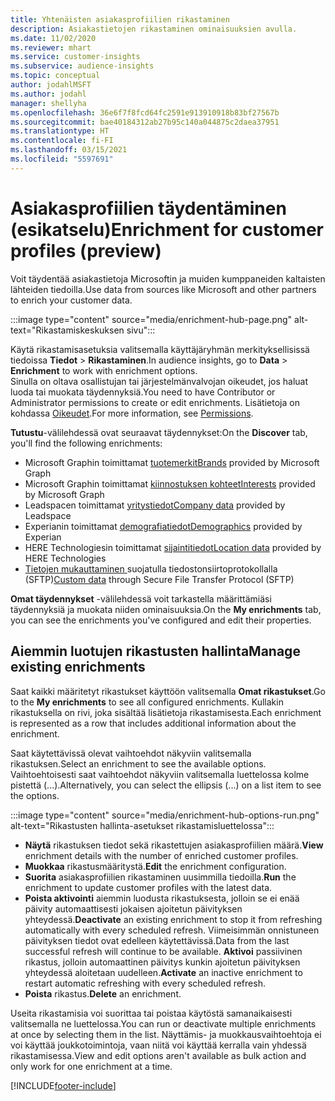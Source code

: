 ```yaml
---
title: Yhtenäisten asiakasprofiilien rikastaminen
description: Asiakastietojen rikastaminen ominaisuuksien avulla.
ms.date: 11/02/2020
ms.reviewer: mhart
ms.service: customer-insights
ms.subservice: audience-insights
ms.topic: conceptual
author: jodahlMSFT
ms.author: jodahl
manager: shellyha
ms.openlocfilehash: 36e6f7f8fcd64fc2591e913910918b83bf27567b
ms.sourcegitcommit: bae40184312ab27b95c140a044875c2daea37951
ms.translationtype: HT
ms.contentlocale: fi-FI
ms.lasthandoff: 03/15/2021
ms.locfileid: "5597691"
---
```

# <a name="enrichment-for-customer-profiles-preview"></a><span data-ttu-id="1df36-103">Asiakasprofiilien täydentäminen (esikatselu)</span><span class="sxs-lookup"><span data-stu-id="1df36-103">Enrichment for customer profiles (preview)</span></span>

<span data-ttu-id="1df36-104">Voit täydentää asiakastietoja Microsoftin ja muiden kumppaneiden kaltaisten lähteiden tiedoilla.</span><span class="sxs-lookup"><span data-stu-id="1df36-104">Use data from sources like Microsoft and other partners to enrich your customer data.</span></span>

:::image type="content" source="media/enrichment-hub-page.png" alt-text="Rikastamiskeskuksen sivu":::

<span data-ttu-id="1df36-106">Käytä rikastamisasetuksia valitsemalla käyttäjäryhmän merkityksellisissä tiedoissa **Tiedot** > **Rikastaminen**.</span><span class="sxs-lookup"><span data-stu-id="1df36-106">In audience insights, go to **Data** > **Enrichment** to work with enrichment options.</span></span>    
<span data-ttu-id="1df36-107">Sinulla on oltava osallistujan tai järjestelmänvalvojan oikeudet, jos haluat luoda tai muokata täydennyksiä.</span><span class="sxs-lookup"><span data-stu-id="1df36-107">You need to have Contributor or Administrator permissions to create or edit enrichments.</span></span> <span data-ttu-id="1df36-108">Lisätietoja on kohdassa [Oikeudet](permissions.md).</span><span class="sxs-lookup"><span data-stu-id="1df36-108">For more information, see [Permissions](permissions.md).</span></span>

<span data-ttu-id="1df36-109">**Tutustu**-välilehdessä ovat seuraavat täydennykset:</span><span class="sxs-lookup"><span data-stu-id="1df36-109">On the **Discover** tab, you'll find the following enrichments:</span></span>

- <span data-ttu-id="1df36-110">Microsoft Graphin toimittamat [tuotemerkit](enrichment-microsoft-graph.md)</span><span class="sxs-lookup"><span data-stu-id="1df36-110">[Brands](enrichment-microsoft-graph.md) provided by Microsoft Graph</span></span>
- <span data-ttu-id="1df36-111">Microsoft Graphin toimittamat [kiinnostuksen kohteet](enrichment-microsoft-graph.md)</span><span class="sxs-lookup"><span data-stu-id="1df36-111">[Interests](enrichment-microsoft-graph.md) provided by Microsoft Graph</span></span>
- <span data-ttu-id="1df36-112">Leadspacen toimittamat [yritystiedot](enrichment-leadspace.md)</span><span class="sxs-lookup"><span data-stu-id="1df36-112">[Company data](enrichment-leadspace.md) provided by Leadspace</span></span>
- <span data-ttu-id="1df36-113">Experianin toimittamat [demografiatiedot](enrichment-experian.md)</span><span class="sxs-lookup"><span data-stu-id="1df36-113">[Demographics](enrichment-experian.md) provided by Experian</span></span>
- <span data-ttu-id="1df36-114">HERE Technologiesin toimittamat [sijaintitiedot](enrichment-here.md)</span><span class="sxs-lookup"><span data-stu-id="1df36-114">[Location data](enrichment-here.md) provided by HERE Technologies</span></span>
- <span data-ttu-id="1df36-115">[Tietojen mukauttaminen ](enrichment-SFTP-custom-import.md) suojatulla tiedostonsiirtoprotokollalla (SFTP)</span><span class="sxs-lookup"><span data-stu-id="1df36-115">[Custom data](enrichment-SFTP-custom-import.md) through Secure File Transfer Protocol (SFTP)</span></span>

<span data-ttu-id="1df36-116">**Omat täydennykset** -välilehdessä voit tarkastella määrittämiäsi täydennyksiä ja muokata niiden ominaisuuksia.</span><span class="sxs-lookup"><span data-stu-id="1df36-116">On the **My enrichments** tab, you can see the enrichments you've configured and edit their properties.</span></span>

## <a name="manage-existing-enrichments"></a><span data-ttu-id="1df36-117">Aiemmin luotujen rikastusten hallinta</span><span class="sxs-lookup"><span data-stu-id="1df36-117">Manage existing enrichments</span></span>

<span data-ttu-id="1df36-118">Saat kaikki määritetyt rikastukset käyttöön valitsemalla **Omat rikastukset**.</span><span class="sxs-lookup"><span data-stu-id="1df36-118">Go to the **My enrichments** to see all configured enrichments.</span></span> <span data-ttu-id="1df36-119">Kullakin rikastuksella on rivi, joka sisältää lisätietoja rikastamisesta.</span><span class="sxs-lookup"><span data-stu-id="1df36-119">Each enrichment is represented as a row that includes additional information about the enrichment.</span></span>

<span data-ttu-id="1df36-120">Saat käytettävissä olevat vaihtoehdot näkyviin valitsemalla rikastuksen.</span><span class="sxs-lookup"><span data-stu-id="1df36-120">Select an enrichment to see the available options.</span></span> <span data-ttu-id="1df36-121">Vaihtoehtoisesti saat vaihtoehdot näkyviin valitsemalla luettelossa kolme pistettä (...).</span><span class="sxs-lookup"><span data-stu-id="1df36-121">Alternatively, you can select the ellipsis (...) on a list item to see the options.</span></span>

:::image type="content" source="media/enrichment-hub-options-run.png" alt-text="Rikastusten hallinta-asetukset rikastamisluettelossa":::

- <span data-ttu-id="1df36-123">**Näytä** rikastuksen tiedot sekä rikastettujen asiakasprofiilien määrä.</span><span class="sxs-lookup"><span data-stu-id="1df36-123">**View** enrichment details with the number of enriched customer profiles.</span></span>
- <span data-ttu-id="1df36-124">**Muokkaa** rikastusmääritystä.</span><span class="sxs-lookup"><span data-stu-id="1df36-124">**Edit** the enrichment configuration.</span></span>
- <span data-ttu-id="1df36-125">**Suorita** asiakasprofiilien rikastaminen uusimmilla tiedoilla.</span><span class="sxs-lookup"><span data-stu-id="1df36-125">**Run** the enrichment to update customer profiles with the latest data.</span></span>
- <span data-ttu-id="1df36-126">**Poista aktivointi** aiemmin luodusta rikastuksesta, jolloin se ei enää päivity automaattisesti jokaisen ajoitetun päivityksen yhteydessä.</span><span class="sxs-lookup"><span data-stu-id="1df36-126">**Deactivate** an existing enrichment to stop it from refreshing automatically with every scheduled refresh.</span></span> <span data-ttu-id="1df36-127">Viimeisimmän onnistuneen päivityksen tiedot ovat edelleen käytettävissä.</span><span class="sxs-lookup"><span data-stu-id="1df36-127">Data from the last successful refresh will continue to be available.</span></span> <span data-ttu-id="1df36-128">**Aktivoi** passiivinen rikastus, jolloin automaattinen päivitys kunkin ajoitetun päivityksen yhteydessä aloitetaan uudelleen.</span><span class="sxs-lookup"><span data-stu-id="1df36-128">**Activate** an inactive enrichment to restart automatic refreshing with every scheduled refresh.</span></span>
- <span data-ttu-id="1df36-129">**Poista** rikastus.</span><span class="sxs-lookup"><span data-stu-id="1df36-129">**Delete** an enrichment.</span></span>

<span data-ttu-id="1df36-130">Useita rikastamisia voi suorittaa tai poistaa käytöstä samanaikaisesti valitsemalla ne luettelossa.</span><span class="sxs-lookup"><span data-stu-id="1df36-130">You can run or deactivate multiple enrichments at once by selecting them in the list.</span></span> <span data-ttu-id="1df36-131">Näyttämis- ja muokkausvaihtoehtoja ei voi käyttää joukkotoimintoja, vaan niitä voi käyttää kerralla vain yhdessä rikastamisessa.</span><span class="sxs-lookup"><span data-stu-id="1df36-131">View and edit options aren't available as bulk action and only work for one enrichment at a time.</span></span>


[!INCLUDE[footer-include](../includes/footer-banner.md)]